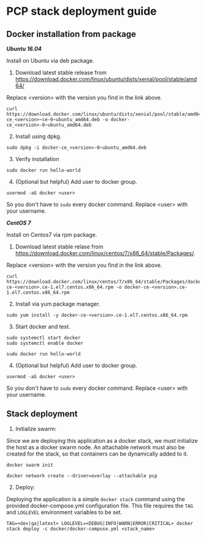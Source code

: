# PCP stack deployment guide

## Docker installation from package

**_Ubuntu 16.04_**

Install on Ubuntu via deb package.

1. Download latest stable release from https://download.docker.com/linux/ubuntu/dists/xenial/pool/stable/amd64/

Replace \<version\> with the version you find in the link above.

```
curl https://download.docker.com/linux/ubuntu/dists/xenial/pool/stable/amd64/docker-ce_<version>~ce-0~ubuntu_amd64.deb -o docker-ce_<version>-0~ubuntu_amd64.deb
```

2. Install using dpkg.

```
sudo dpkg -i docker-ce_<version>-0~ubuntu_amd64.deb
```

3. Verify installation

```
sudo docker run hello-world
```

4. (Optional but helpful) Add user to docker group.

```
usermod -aG docker <user>
```

So you don't have to `sudo` every docker command. Replace \<user\> with your username.

**_CentOS 7_**

Install on Centos7 via rpm package.

1. Download latest stable relase from https://download.docker.com/linux/centos/7/x86_64/stable/Packages/.

Replace \<version\> with the version you find in the link above.

```
curl https://download.docker.com/linux/centos/7/x86_64/stable/Packages/docker-ce-<version>.ce-1.el7.centos.x86_64.rpm -o docker-ce-<version>.ce-1.el7.centos.x86_64.rpm
```

2. Install via yum package manager.

```
sudo yum install -y docker-ce-<version>.ce-1.el7.centos.x86_64.rpm
```

3. Start docker and test.

```
sudo systemctl start docker
sudo systemctl enable docker

sudo docker run hello-world
```

4. (Optional but helpful) Add user to docker group.

```
usermod -aG docker <user>
```

So you don't have to `sudo` every docker command. Replace \<user\> with your username.

## Stack deployment

1. Initialize swarm:

Since we are deploying this application as a docker stack, we must initialize the host as a docker swarm node. An attachable network must also be created for the stack, so that containers can be dynamically added to it.

```
docker swarm init

docker network create --driver=overlay --attachable pcp
```

2. Deploy:

Deploying the application is a simple `docker stack` command using the provided docker-compose.yml configuration file. This file requires the `TAG` and `LOGLEVEL` environment variables to be set.

```
TAG=<dev|qa|latest> LOGLEVEL=<DEBUG|INFO|WARN|ERROR|CRITICAL> docker stack deploy -c docker/docker-compose.yml <stack_name>
```